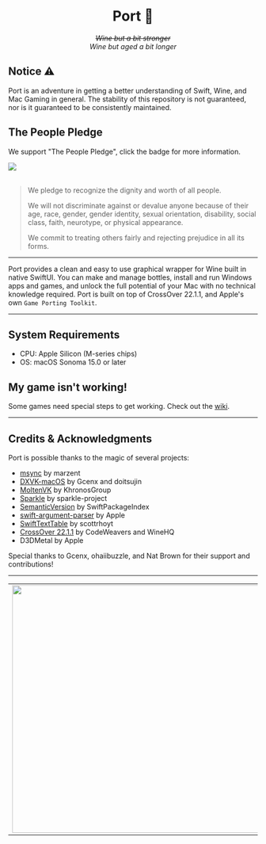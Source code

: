 <div align="center">

  # Port 🍷 
  ~~*Wine but a bit stronger*~~    
  *Wine but aged a bit longer*
  
  <!-- ![](https://img.shields.io/github/actions/workflow/status/IsaacMarovitz/Whisky/SwiftLint.yml?style=for-the-badge)
  [![](https://img.shields.io/discord/1115955071549702235?style=for-the-badge)](https://discord.gg/CsqAfs9CnM) -->
</div>

## Notice ⚠️

Port is an adventure in getting a better understanding of Swift, Wine, and Mac Gaming in general. The stability of this repository is not guaranteed, nor is it guaranteed to be consistently maintained.

## The People Pledge
We support "The People Pledge", click the badge for more information.

<div style="align: center;">
  <a class="no-underline" href="https://people.pledge.party/">
    <img 
      style="display: block; margin: 0 auto;"
      src="https://people.pledge.party/badges/people_pledge_badge_stacked_black_white.svg" 
      />
  </a>
</div>
<br />

> We pledge to recognize the dignity and worth of all people.
>
> We will not discriminate against or devalue anyone because of their age, race, gender, gender identity, sexual orientation, disability, social class, faith, neurotype, or physical appearance.
>
> We commit to treating others fairly and rejecting prejudice in all its forms.

<!-- ## Port Features

<img width="650" alt="Config" src="https://github.com/Whisky-App/Whisky/assets/42140194/d0a405e8-76ee-48f0-92b5-165d184a576b">

Familiar UI that integrates seamlessly with macOS


  <img width="650" alt="New Bottle" src="https://github.com/Whisky-App/Whisky/assets/42140194/ed1a0d69-d8fb-442b-9330-6816ba8981ba">

  One-click bottle creation and management

<img width="650" alt="debug" src="https://user-images.githubusercontent.com/42140194/229176642-57b80801-d29b-4123-b1c2-f3b31408ffc6.png">

Debug and profile with ease -->

---

Port provides a clean and easy to use graphical wrapper for Wine built in native SwiftUI. You can make and manage bottles, install and run Windows apps and games, and unlock the full potential of your Mac with no technical knowledge required. Port is built on top of CrossOver 22.1.1, and Apple's own `Game Porting Toolkit`.

<!-- Translated on [Crowdin](https://crowdin.com/project/whisky). -->

---

## System Requirements
- CPU: Apple Silicon (M-series chips)
- OS: macOS Sonoma 15.0 or later

## My game isn't working!

Some games need special steps to get working. Check out the [wiki](https://github.com/chaospeach/Port/wiki/Game-Support).

---

## Credits & Acknowledgments

Port is possible thanks to the magic of several projects:

- [msync](https://github.com/marzent/wine-msync) by marzent
- [DXVK-macOS](https://github.com/Gcenx/DXVK-macOS) by Gcenx and doitsujin
- [MoltenVK](https://github.com/KhronosGroup/MoltenVK) by KhronosGroup
- [Sparkle](https://github.com/sparkle-project/Sparkle) by sparkle-project
- [SemanticVersion](https://github.com/SwiftPackageIndex/SemanticVersion) by SwiftPackageIndex
- [swift-argument-parser](https://github.com/apple/swift-argument-parser) by Apple
- [SwiftTextTable](https://github.com/scottrhoyt/SwiftyTextTable) by scottrhoyt
- [CrossOver 22.1.1](https://www.codeweavers.com/crossover) by CodeWeavers and WineHQ
- D3DMetal by Apple

Special thanks to Gcenx, ohaiibuzzle, and Nat Brown for their support and contributions!

---

<table>
  <tr>
    <td>
        <picture>
          <source media="(prefers-color-scheme: dark)" srcset="./images/cw-dark.png">
          <img src="./images/cw-light.png" width="500">
        </picture>
    </td>
    <td>
        Port doesn't exist without CrossOver. Support the work of CodeWeavers ✅
    </td>
  </tr>
</table>
